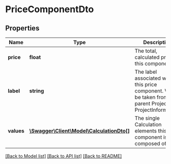 # PriceComponentDto

## Properties
Name | Type | Description | Notes
------------ | ------------- | ------------- | -------------
**price** | **float** | The total, calculated price of this component. | 
**label** | **string** | The label associated with this price component. Will be taken from the parent Projects ProjectInformation. | [optional] 
**values** | [**\Swagger\Client\Model\CalculationDto[]**](CalculationDto.md) | The single Calculation elements this price component is composed of. | [optional] 

[[Back to Model list]](../README.md#documentation-for-models) [[Back to API list]](../README.md#documentation-for-api-endpoints) [[Back to README]](../README.md)


